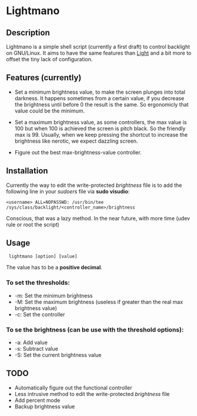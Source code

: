 Lightmano
===================

## Description
Lightmano is a simple shell script (currently a first draft) to control backlight on GNU/Linux.
It aims to have the same features than [Light](https://github.com/haikarainen/light)
and a bit more to offset the tiny lack of configuration.

## Features (currently)

* Set a minimum brightness value, to make the screen plunges into total darkness.
It happens sometimes from a certain value, if you decrease the brightness until
before 0 the result is the same. So ergonomicly that value could be the minimum.

* Set a maximum brightness value, as some controllers, the max value is 100 but
when 100 is achieved the screen is pitch black. So the friendly max is 99.
Usually, when we keep pressing the shortcut to increase the brightness like nerotic,
we expect dazzling screen.

* Figure out the best max-brightness-value controller.

## Installation

Currently the way to edit the write-protected *brightness* file is to add the
following line in your *sudoers* file via **sudo visudio**:

`<username> ALL=NOPASSWD: /usr/bin/tee /sys/class/backlight/<controller_name>/brightness`

Conscious, that was a lazy method.
In the near future, with more time (udev rule or root the script)

## Usage
<code> lightmano [option] [value] </code>

The value has to be a **positive decimal**.

### To set the thresholds:
* -m:	Set the minimum brightness
* -M:	Set the maximum brightness (useless if greater than the real max
brightness value)
* -c:	Set the controller

### To se the brightness (can be use with the threshold options):
* -a:	Add value
* -s:	Subtract value
* -S:	Set the current brightness value


## TODO
* Automatically figure out the functional controller
* Less intrusive method to edit the write-protected *brightness* file
* Add percent mode
* Backup brightness value
